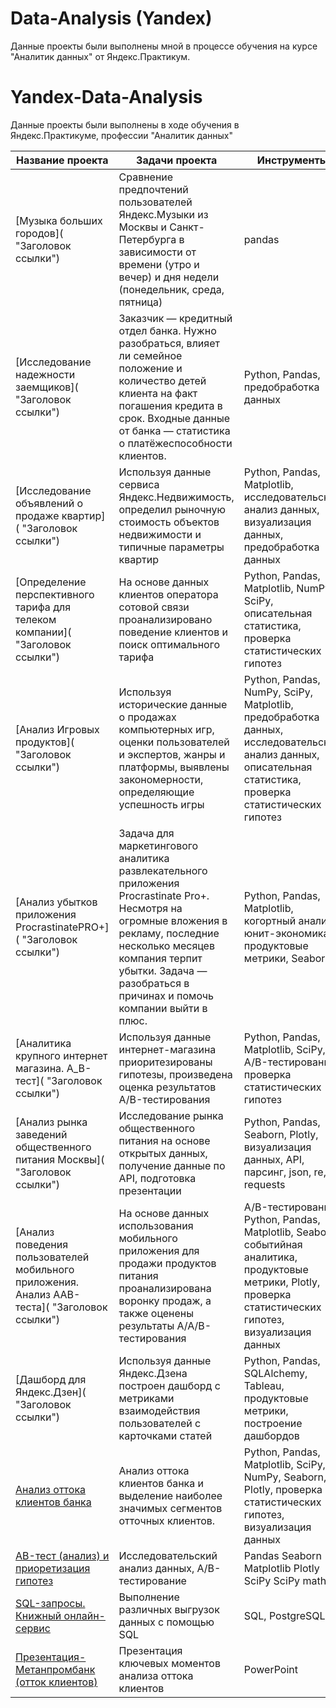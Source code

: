 # Data-Analysis (Yandex)
Данные проекты были выполнены мной в процессе обучения на курсе "Аналитик данных" от Яндекс.Практикум.

# Yandex-Data-Analysis
Данные проекты были выполнены в ходе обучения в Яндекс.Практикуме, профессии "Аналитик данных"

 Название проекта | Задачи проекта | Инструменты |
| -------------------- | --------------------- |---------------------------|
 [Музыка больших городов]( "Заголовок ссылки")  | Сравнение предпочтений пользователей Яндекс.Музыки из Москвы и Санкт-Петербурга в зависимости от времени (утро и вечер) и дня недели (понедельник, среда, пятница)  | pandas |
 [Исследование надежности заемщиков]( "Заголовок ссылки")  | Заказчик — кредитный отдел банка. Нужно разобраться, влияет ли семейное положение и количество детей клиента на факт погашения кредита в срок. Входные данные от банка — статистика о платёжеспособности клиентов.   | Python, Pandas, предобработка данных|
 [Исследование объявлений о продаже квартир]( "Заголовок ссылки")  | Используя данные сервиса Яндекс.Недвижимость, определил рыночную стоимость объектов недвижимости и типичные параметры квартир  | Python, Pandas, Matplotlib, исследовательский анализ данных, визуализация данных, предобработка данных |
 [Определение перспективного тарифа для телеком компании]( "Заголовок ссылки")  | На основе данных клиентов оператора сотовой связи проанализировано поведение клиентов и поиск оптимального тарифа  | Python, Pandas, Matplotlib, NumPy, SciPy, описательная статистика, проверка статистических гипотез |
 [Анализ Игровых продуктов]( "Заголовок ссылки")  | Используя исторические данные о продажах компьютерных игр, оценки пользователей и экспертов, жанры и платформы, выявлены закономерности, определяющие успешность игры  | Python, Pandas, NumPy, SciPy, Matplotlib, предобработка данных, исследовательский анализ данных, описательная статистика, проверка статистических гипотез |
 [Анализ убытков приложения ProcrastinatePRO+]( "Заголовок ссылки")  | Задача для маркетингового аналитика развлекательного приложения Procrastinate Pro+. Несмотря на огромные вложения в рекламу, последние несколько месяцев компания терпит убытки. Задача — разобраться в причинах и помочь компании выйти в плюс.  | Python, Pandas, Matplotlib, когортный анализ, юнит-экономика, продуктовые метрики, Seaborn |
 [Аналитика крупного интернет магазина. А_В-тест]( "Заголовок ссылки") | Используя данные интернет-магазина приоритезированы гипотезы, произведена оценка результатов A/B-тестирования  | Python, Pandas, Matplotlib, SciPy, A/B-тестирование, проверка статистических гипотез |
 [Анализ рынка заведений общественного питания Москвы]( "Заголовок ссылки")  | Исследование рынка общественного питания на основе открытых данных, получение данные по API, подготовка презентации  | Python, Pandas, Seaborn, Plotly, визуализация данных, API, парсинг, json, re, requests |
 [Анализ поведения пользователей мобильного приложения. Анализ ААВ-теста]( "Заголовок ссылки")  | На основе данных использования мобильного приложения для продажи продуктов питания проанализирована воронку продаж, а также оценены результаты A/A/B-тестирования  | A/B-тестирование, Python, Pandas, Matplotlib, Seaborn, событийная аналитика, продуктовые метрики, Plotly, проверка статистических гипотез, визуализация данных |
 [Дашборд для Яндекс.Дзен]( "Заголовок ссылки")  | Используя данные Яндекс.Дзена построен дашборд с метриками взаимодействия пользователей с карточками статей  | Python, Pandas, SQLAlchemy, Tableau, продуктовые метрики, построение дашбордов |
 [Анализ оттока клиентов банка](https://github.com/AlexandrKotovv/Data-Analysis.-Yandex/blob/main/general_pro.ipynb "Заголовок ссылки")  | Анализ оттока клиентов банка и выделение наиболее значимых сегментов отточных клиентов. | Python, Pandas, Matplotlib, SciPy, NumPy, Seaborn, Plotly, проверка статистических гипотез, визуализация данных |
 [AB-тест (анализ) и приоретизация гипотез](https://github.com/AlexandrKotovv/Data-Analysis.-Yandex/blob/main/AB-test_Kotov.ipynb "Заголовок ссылки")  | Исследовательский анализ данных, A/B-тестирование  | Pandas Seaborn Matplotlib Plotly SciPy SciPy math |
 [SQL-запросы. Книжный онлайн-сервис](https://github.com/AlexandrKotovv/Data-Analysis.-Yandex/blob/main/SQL_Project.ipynb "Заголовок ссылки")  | Выполнение различных выгрузок данных с помощью SQL  | SQL, PostgreSQL |
[Презентация-Метанпромбанк (отток клиентов)](https://github.com/AlexandrKotovv/Data-Analysis.-Yandex/blob/main/%D0%9F%D1%80%D0%B5%D0%B7%D0%B5%D0%BD%D1%82%D0%B0%D1%86%D0%B8%D1%8F-%20%D0%9C%D0%B5%D1%82%D0%B0%D0%BD%D0%BF%D1%80%D0%BE%D0%BC%D0%B1%D0%B0%D0%BD%D0%BA%20(%D0%9E%D1%82%D1%82%D0%BE%D0%BA%20%D0%BA%D0%BB%D0%B8%D0%B5%D0%BD%D1%82%D0%BE%D0%B2).pdf "Заголовок ссылки")  | Презентация ключевых моментов анализа оттока клиентов  | PowerPoint |
